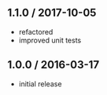 1.1.0 / 2017-10-05
------------------
- refactored
- improved unit tests

1.0.0 / 2016-03-17
------------------
- initial release
